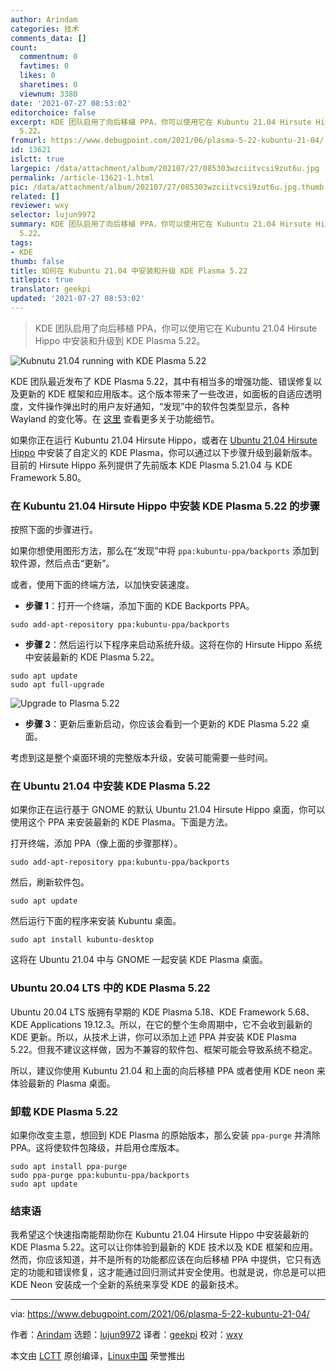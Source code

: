 ```yaml
---
author: Arindam
categories: 技术
comments_data: []
count:
  commentnum: 0
  favtimes: 0
  likes: 0
  sharetimes: 0
  viewnum: 3380
date: '2021-07-27 08:53:02'
editorchoice: false
excerpt: KDE 团队启用了向后移植 PPA，你可以使用它在 Kubuntu 21.04 Hirsute Hippo 中安装和升级到 KDE Plasma
  5.22。
fromurl: https://www.debugpoint.com/2021/06/plasma-5-22-kubuntu-21-04/
id: 13621
islctt: true
largepic: /data/attachment/album/202107/27/085303wzciitvcsi9zut6u.jpg
permalink: /article-13621-1.html
pic: /data/attachment/album/202107/27/085303wzciitvcsi9zut6u.jpg.thumb.jpg
related: []
reviewer: wxy
selector: lujun9972
summary: KDE 团队启用了向后移植 PPA，你可以使用它在 Kubuntu 21.04 Hirsute Hippo 中安装和升级到 KDE Plasma
  5.22。
tags:
- KDE
thumb: false
title: 如何在 Kubuntu 21.04 中安装和升级 KDE Plasma 5.22
titlepic: true
translator: geekpi
updated: '2021-07-27 08:53:02'
---
```



> 
> KDE 团队启用了向后移植 PPA，你可以使用它在 Kubuntu 21.04 Hirsute Hippo 中安装和升级到 KDE Plasma 5.22。
> 
> 
> 


![Kubnutu 21.04 running with KDE Plasma 5.22](/data/attachment/album/202107/27/085303wzciitvcsi9zut6u.jpg)


KDE 团队最近发布了 KDE Plasma 5.22，其中有相当多的增强功能、错误修复以及更新的 KDE 框架和应用版本。这个版本带来了一些改进，如面板的自适应透明度，文件操作弹出时的用户友好通知，“发现”中的软件包类型显示，各种 Wayland 的变化等。在 [这里](https://www.debugpoint.com/2021/06/kde-plasma-5-22-release/) 查看更多关于功能细节。


如果你正在运行 Kubuntu 21.04 Hirsute Hippo，或者在 [Ubuntu 21.04 Hirsute Hippo](https://www.debugpoint.com/2021/04/ubuntu-21-04-hirsute-hippo-release/) 中安装了自定义的 KDE Plasma，你可以通过以下步骤升级到最新版本。目前的 Hirsute Hippo 系列提供了先前版本 KDE Plasma 5.21.04 与 KDE Framework 5.80。


### 在 Kubuntu 21.04 Hirsute Hippo 中安装 KDE Plasma 5.22 的步骤


按照下面的步骤进行。


如果你想使用图形方法，那么在“发现”中将 `ppa:kubuntu-ppa/backports` 添加到软件源，然后点击“更新”。


或者，使用下面的终端方法，以加快安装速度。


* **步骤 1**：打开一个终端，添加下面的 KDE Backports PPA。



```
sudo add-apt-repository ppa:kubuntu-ppa/backports

```
* **步骤 2**：然后运行以下程序来启动系统升级。这将在你的 Hirsute Hippo 系统中安装最新的 KDE Plasma 5.22。



```
sudo apt update
sudo apt full-upgrade

```

![Upgrade to Plasma 5.22](/data/attachment/album/202107/27/085304ca1zkjkgjnlxkase.jpg)
* **步骤 3**：更新后重新启动，你应该会看到一个更新的 KDE Plasma 5.22 桌面。


考虑到这是整个桌面环境的完整版本升级，安装可能需要一些时间。


### 在 Ubuntu 21.04 中安装 KDE Plasma 5.22


如果你正在运行基于 GNOME 的默认 Ubuntu 21.04 Hirsute Hippo 桌面，你可以使用这个 PPA 来安装最新的 KDE Plasma。下面是方法。


打开终端，添加 PPA（像上面的步骤那样）。



```
sudo add-apt-repository ppa:kubuntu-ppa/backports

```

然后，刷新软件包。



```
sudo apt update

```

然后运行下面的程序来安装 Kubuntu 桌面。



```
sudo apt install kubuntu-desktop

```

这将在 Ubuntu 21.04 中与 GNOME 一起安装 KDE Plasma 桌面。


### Ubuntu 20.04 LTS 中的 KDE Plasma 5.22


Ubuntu 20.04 LTS 版拥有早期的 KDE Plasma 5.18、KDE Framework 5.68、KDE Applications 19.12.3。所以，在它的整个生命周期中，它不会收到最新的 KDE 更新。所以，从技术上讲，你可以添加上述 PPA 并安装 KDE Plasma 5.22。但我不建议这样做，因为不兼容的软件包、框架可能会导致系统不稳定。


所以，建议你使用 Kubuntu 21.04 和上面的向后移植 PPA 或者使用 KDE neon 来体验最新的 Plasma 桌面。


### 卸载 KDE Plasma 5.22


如果你改变主意，想回到 KDE Plasma 的原始版本，那么安装 `ppa-purge` 并清除 PPA。这将使软件包降级，并启用仓库版本。



```
sudo apt install ppa-purge
sudo ppa-purge ppa:kubuntu-ppa/backports
sudo apt update

```

### 结束语


我希望这个快速指南能帮助你在 Kubuntu 21.04 Hirsute Hippo 中安装最新的 KDE Plasma 5.22。这可以让你体验到最新的 KDE 技术以及 KDE 框架和应用。然而，你应该知道，并不是所有的功能都应该在向后移植 PPA 中提供，它只有选定的功能和错误修复，这才能通过回归测试并安全使用。也就是说，你总是可以把 KDE Neon 安装成一个全新的系统来享受 KDE 的最新技术。




---


via: <https://www.debugpoint.com/2021/06/plasma-5-22-kubuntu-21-04/>


作者：[Arindam](https://www.debugpoint.com/author/admin1/) 选题：[lujun9972](https://github.com/lujun9972) 译者：[geekpi](https://github.com/geekpi) 校对：[wxy](https://github.com/wxy)


本文由 [LCTT](https://github.com/LCTT/TranslateProject) 原创编译，[Linux中国](https://linux.cn/) 荣誉推出